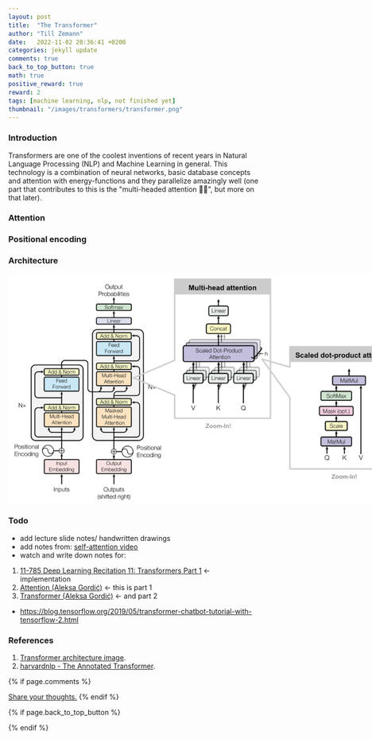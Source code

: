 ```yaml
---
layout: post
title:  "The Transformer"
author: "Till Zemann"
date:   2022-11-02 20:36:41 +0200
categories: jekyll update
comments: true
back_to_top_button: true
math: true
positive_reward: true
reward: 2
tags: [machine learning, nlp, not finished yet]
thumbnail: "/images/transformers/transformer.png"
---
```


<!--
### Contents
* TOC
{:toc}
-->

### Introduction

Transformers are one of the coolest inventions of recent years in Natural Language Processing (NLP) and Machine Learning in general. This technology is a combination of neural networks, basic database concepts and attention with energy-functions and they parallelize amazingly well (one part that contributes to this is the "multi-headed attention 🐲🐲", but more on that later).


### Attention

### Positional encoding

### Architecture

<div class="img-block" style="width: 800px;">
    <img src="/images/transformers/transformer.png"/>
</div>

### Todo
- add lecture slide notes/ handwritten drawings
- add notes from: [self-attention video](https://youtu.be/yGTUuEx3GkA)
- watch and write down notes for:
1. [11-785 Deep Learning Recitation 11: Transformers Part 1](https://www.youtube.com/watch?v=X2nUH6fXfbc) <- implementation
2. [Attention (Aleksa Gordić)](https://www.youtube.com/watch?v=n9sLZPLOxG8) <- this is part 1
3. [Transformer (Aleksa Gordić)](https://www.youtube.com/watch?v=cbYxHkgkSVs) <- and part 2

- https://blog.tensorflow.org/2019/05/transformer-chatbot-tutorial-with-tensorflow-2.html

<!-- In-Text Citing -->
<!-- 
You can...
- use bullet points
1. use
2. ordered
3. lists


-- Math --
$\hat{s} = \frac{1}{n-1} \sum_{i=1}^{n} (x_i - \mu)^2$ 

-- Images --
<div class="img-block" style="width: 800px;">
    <img src="/images/lofi_art.png"/>
    <span><strong>Fig 1.1.</strong> Agent and Environment interactions</span>
</div>

-- Links --
[(k-fold) Cross-Validation](https://scikit-learn.org/stable/modules/cross_validation.html)

{% highlight python %}
@jit
def f(x)
    print("hi")
# does cool stuff
{% endhighlight %}

-- Highlights --
AAABC `ASDF` __some bold text__

-- Colors --
The <strong style="color: #1E72E7">joint distribution</strong> of $X$ and $Y$ is written as $P(X, Y)$.
The <strong style="color: #ED412D">marginal distribution</strong> on the other hand can be written out as a table.
-->


### References
1. [Transformer architecture image][transformer-img].
2. [harvardnlp - The Annotated Transformer][the-annotated-transformer].

<!-- Ressources -->
[transformer-img]: https://deepfrench.gitlab.io/deep-learning-project/resources/transformer.png
[the-annotated-transformer]: https://nlp.seas.harvard.edu/2018/04/03/attention.html


<!-- Optional Comment Section-->
{% if page.comments %}
<p class="vspace"></p>
<a class="commentlink" role="button" href="/comments/">Share your thoughts.</a> <!-- role="button"  -->
{% endif %}

<!-- Optional Back to Top Button -->
{% if page.back_to_top_button %}
<script src="https://unpkg.com/vanilla-back-to-top@7.2.1/dist/vanilla-back-to-top.min.js"></script>
<script>addBackToTop({
  diameter: 40,
  backgroundColor: 'rgb(255, 255, 255, 0.7)', /* 30,144,255, 0.7 */
  textColor: '#4a4946'
})</script>
{% endif %}